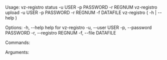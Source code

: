 Usage:
    vz-registro status -u USER -p PASSWORD -r REGNUM
    vz-registro upload -u USER -p PASSWORD -r REGNUM -f DATAFILE
    vz-registro ( -h | --help )

Options:
    -h, --help                 help for vz-registro
    -u, --user USER
    -p, --password PASSWORD
    -r, --registro REGNUM
    -f, --file DATAFILE

Commands:

Arguments:
